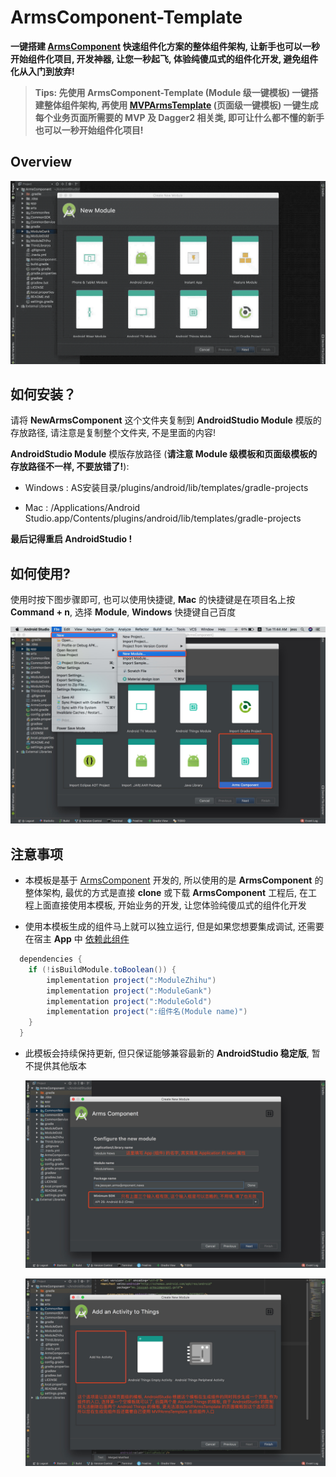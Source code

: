 # ArmsComponent-Template
**一键搭建 [ArmsComponent](https://github.com/JessYanCoding/ArmsComponent) 快速组件化方案的整体组件架构, 让新手也可以一秒开始组件化项目, 开发神器, 让您一秒起飞, 体验纯傻瓜式的组件化开发, 避免组件化从入门到放弃!**

> **Tips: 先使用 ArmsComponent-Template (Module 级一键模板) 一键搭建整体组件架构, 再使用 [MVPArmsTemplate](https://github.com/JessYanCoding/MVPArmsTemplate) (页面级一键模板) 一键生成每个业务页面所需要的 MVP 及 Dagger2 相关类, 即可让什么都不懂的新手也可以一秒开始组件化项目!**

## Overview
![gif](art/ArmsComponent-Template.gif)

## 如何安装？
请将 **NewArmsComponent** 这个文件夹复制到 **AndroidStudio Module** 模版的存放路径, 请注意是复制整个文件夹, 不是里面的内容!

**AndroidStudio Module** 模版存放路径 (**请注意 Module 级模板和页面级模板的存放路径不一样, 不要放错了!**):

* Windows : AS安装目录/plugins/android/lib/templates/gradle-projects

* Mac : /Applications/Android Studio.app/Contents/plugins/android/lib/templates/gradle-projects

**最后记得重启 AndroidStudio !**

## 如何使用?
使用时按下图步骤即可, 也可以使用快捷键, **Mac** 的快捷键是在项目名上按 **Command + n**, 选择  **Module**, **Windows** 快捷键自己百度

![step](art/step.jpeg)

## 注意事项
* 本模板是基于 [ArmsComponent](https://github.com/JessYanCoding/ArmsComponent) 开发的, 所以使用的是 **ArmsComponent** 的整体架构, 最优的方式是直接 **clone** 或下载 **ArmsComponent** 工程后, 在工程上面直接使用本模板, 开始业务的开发, 让您体验纯傻瓜式的组件化开发

* 使用本模板生成的组件马上就可以独立运行, 但是如果您想要集成调试, 还需要在宿主 **App** 中 [依赖此组件](https://github.com/JessYanCoding/ArmsComponent/blob/master/app/build.gradle#L55)
```gradle
  dependencies {
    if (!isBuildModule.toBoolean()) {
        implementation project(":ModuleZhihu")
        implementation project(":ModuleGank")
        implementation project(":ModuleGold")
        implementation project(":组件名(Module name)")
    }
  }
```


* 此模板会持续保持更新, 但只保证能够兼容最新的 **AndroidStudio 稳定版**, 暂不提供其他版本

  ![attention-1](art/attention-1.jpeg)

  ![attention-2](art/attention-2.jpeg)
